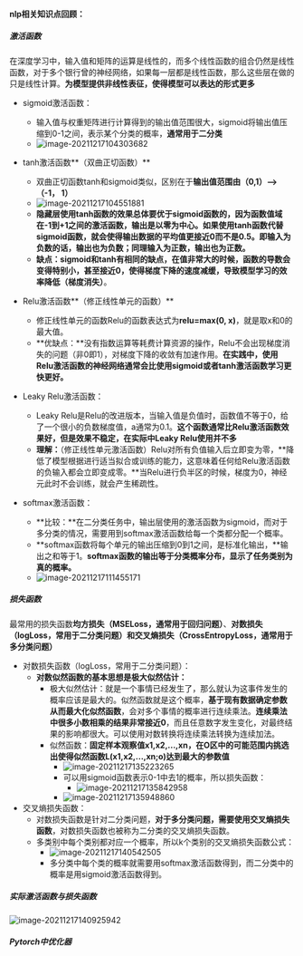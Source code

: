#### nlp相关知识点回顾：

##### 激活函数

在深度学习中，输入值和矩阵的运算是线性的，而多个线性函数的组合仍然是线性函数，对于多个银行曾的神经网络，如果每一层都是线性函数，那么这些层在做的只是线性计算。**为模型提供非线性表征，使得模型可以表达的形式更多**

* sigmoid激活函数：
  * 输入值与权重矩阵进行计算得到的输出值范围很大，sigmoid将输出值压缩到0-1之间，表示某个分类的概率，**通常用于二分类**
  * ![image-20211217104303682](C:\Users\Lenovo\AppData\Roaming\Typora\typora-user-images\image-20211217104303682.png)

* tanh激活函数**（双曲正切函数）**
  * 双曲正切函数tanh和sigmoid类似，区别在于**输出值范围由（0,1）—> （-1， 1）**
  * ![image-20211217104551881](C:\Users\Lenovo\AppData\Roaming\Typora\typora-user-images\image-20211217104551881.png)
  * **隐藏层使用tanh函数的效果总体要优于sigmoid函数的，因为函数值域在-1到+1之间的激活函数，输出是以零为中心。如果使用tanh函数代替sigmoid函数，就会使得输出数据的平均值更接近0而不是0.5。即输入为负数的话，输出也为负数；同理输入为正数，输出也为正数。**
  * **缺点：**sigmoid和tanh有相同的缺点，**在值非常大的时候，函数的导数会变得特别小，甚至接近0**，使得梯度下降的速度减缓，导致模型学习的效率降低**（梯度消失）**。
* Relu激活函数**（修正线性单元的函数）**
  * 修正线性单元的函数Relu的函数表达式为**relu=max(0, x)**，就是取x和0的最大值。
  * **优缺点：**没有指数运算等耗费计算资源的操作，Relu不会出现梯度消失的问题（非0即1），对梯度下降的收敛有加速作用。**在实践中，使用Relu激活函数的神经网络通常会比使用sigmoid或者tanh激活函数学习更快更好。**
* Leaky Relu激活函数：
  * Leaky Relu是Relu的改进版本，当输入值是负值时，函数值不等于0，给了一个很小的负数梯度值，a通常为0.1。**这个函数通常比Relu激活函数效果好，但是效果不稳定，在实际中Leaky Relu使用并不多**
  * **理解：**（修正线性单元激活函数）Relu对所有负值输入后立即变为零，**降低了模型根据进行适当拟合或训练的能力，这意味着任何给Relu激活函数的负输入都会立即变成零。**当Relu进行负半区的时候，梯度为0，神经元此时不会训练，就会产生稀疏性。
* softmax激活函数：
  * **比较：**在二分类任务中，输出层使用的激活函数为sigmoid，而对于多分类的情况，需要用到softmax激活函数给每一个类都分配一个概率。
  * **softmax函数将每个单元的输出压缩到0到1之间，是标准化输出，**输出之和等于1。**softmax函数的输出等于分类概率分布，显示了任务类别为真的概率。**
  * ![image-20211217111455171](C:\Users\Lenovo\AppData\Roaming\Typora\typora-user-images\image-20211217111455171.png)

##### 损失函数

最常用的损失函数**均方损失（MSELoss，通常用于回归问题）**、**对数损失（logLoss，常用于二分类问题）**和**交叉熵损失（CrossEntropyLoss，通常用于多分类问题）**

* 对数损失函数（logLoss，常用于二分类问题）：
  * **对数似然函数的基本思想是极大似然估计：**
    * 极大似然估计：就是一个事情已经发生了，那么就认为这事件发生的概率应该是最大的。似然函数就是这个概率，**基于现有数据确定参数从而最大化似然函数**，会对多个事情的概率进行连续乘法。**连续乘法中很多小数相乘的结果非常接近0**，而且任意数字发生变化，对最终结果的影响都很大。可以使用对数转换将连续乘法转换为连续加法。
    * 似然函数：**固定样本观察值x1,x2,...,xn，在O区中的可能范围内挑选出使得似然函数L(x1,x2,...,xn;o)达到最大的参数值**
      * ![image-20211217135223265](C:\Users\Lenovo\AppData\Roaming\Typora\typora-user-images\image-20211217135223265.png)
      * 可以用sigmoid函数表示0-1中去1的概率，所以损失函数：
        * ![image-20211217135842958](C:\Users\Lenovo\AppData\Roaming\Typora\typora-user-images\image-20211217135842958.png)
      * ![image-20211217135948860](C:\Users\Lenovo\AppData\Roaming\Typora\typora-user-images\image-20211217135948860.png)
* 交叉熵损失函数：
  * 对数损失函数是针对二分类问题，**对于多分类问题，需要使用交叉熵损失函数**，对数损失函数也被称为二分类的交叉熵损失函数。
  * 多类别中每个类别都对应一个概率，所以k个类别的交叉熵损失函数公式：
    * ![image-20211217140542505](C:\Users\Lenovo\AppData\Roaming\Typora\typora-user-images\image-20211217140542505.png)
    * 多分类中每个类的概率就需要用softmax激活函数得到，而二分类中的概率是用sigmoid激活函数得到。

##### 实际激活函数与损失函数

![image-20211217140925942](C:\Users\Lenovo\AppData\Roaming\Typora\typora-user-images\image-20211217140925942.png)

##### Pytorch中优化器





